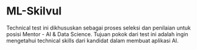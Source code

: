 # ML-Skilvul
 Technical test ini dikhususkan sebagai proses seleksi dan penilaian untuk posisi Mentor - AI & Data Science. Tujuan pokok dari test ini adalah ingin mengetahui technical skills dari kandidat dalam membuat aplikasi AI.
